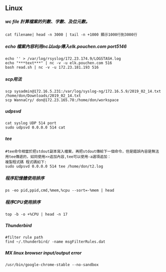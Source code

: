 ## Linux

##### wc file 計算檔案的列數、字數、及位元數。
```
cat filename| head -n 3000 | tail -n +1000 顯示1000行到3000行

```
##### echo 檔案內容利用nc以udp傳入elk.pouchen.com port5146
```
echo '' > /var/log/rsyslog/172.23.174.9/LOGSTASH.log
echo "***text***" | nc -v -u elk.pouchen.com 516
bash read.sh | nc -v -u 172.23.181.193 516
```

##### scp用法
```
scp sysadmin@172.16.5.231:/var/log/syslog-ng/172.16.5.9/2019_02_14.txt /home/don/Downloads/2019_02_14.txt
scp WannaCry/ don@172.23.165.78:/home/don/workspace
```

##### udpsvd
```
cat syslog UDP 514 port
sudo udpsvd 0.0.0.0 514 cat
```
##### tee
```
#tee命令相當於把stdout副本寫入檔案，再把stdout傳給下一個命令，但是錯誤內容是無法用tee傳遞的，如同使用>>追加內容,tee可以使用-a選項追加：
複製程式碼 程式碼如下:
sudo udpsvd 0.0.0.0 514 tee /home/don/t2.log
```
##### 程序記憶體使用排序
```
ps -eo pid,ppid,cmd,%mem,%cpu --sort=-%mem | head
```

##### 程序CPU使用排序
```
top -b -o +%CPU | head -n 17
```

##### Thunderbird
```
#filter rule path
find ~/.thunderbird/ -name msgFilterRules.dat
```
##### MX linux browser input/output error
```
/usr/bin/google-chrome-stable --no-sandbox
```
